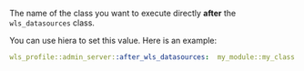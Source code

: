 The name of the class you want to execute directly **after** the `wls_datasources` class.

You can use hiera to set this value. Here is an example:

```yaml
wls_profile::admin_server::after_wls_datasources:  my_module::my_class
```
